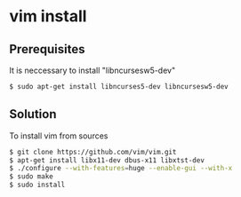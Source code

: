 # vim install

Prerequisites
------------------

It is neccessary to install "libncursesw5-dev"
```sh
$ sudo apt-get install libncurses5-dev libncursesw5-dev
```


Solution
-----------

To install vim from sources
```sh
$ git clone https://github.com/vim/vim.git
$ apt-get install libx11-dev dbus-x11 libxtst-dev
$ ./configure --with-features=huge --enable-gui --with-x
$ sudo make
$ sudo install
```
